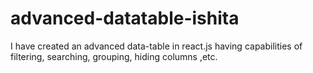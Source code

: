 # advanced-datatable-ishita
I have created an advanced data-table in react.js having capabilities of filtering, searching, grouping, hiding columns ,etc.
